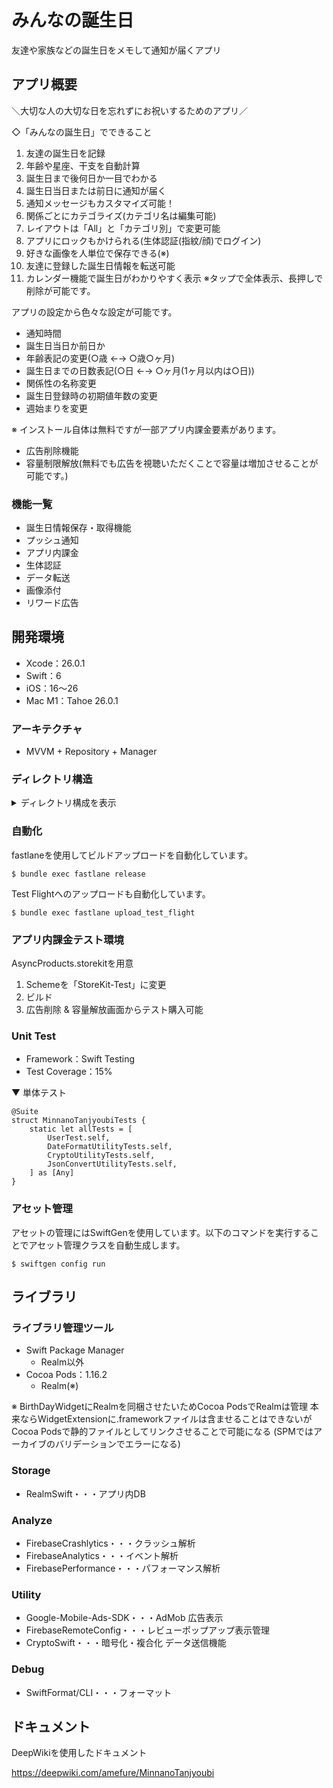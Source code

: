 # みんなの誕生日

友達や家族などの誕生日をメモして通知が届くアプリ

## アプリ概要

＼大切な人の大切な日を忘れずにお祝いするためのアプリ／

◇「みんなの誕生日」でできること
1. 友達の誕生日を記録
2. 年齢や星座、干支を自動計算
3. 誕生日まで後何日か一目でわかる
4. 誕生日当日または前日に通知が届く
5. 通知メッセージもカスタマイズ可能！
6. 関係ごとにカテゴライズ(カテゴリ名は編集可能)
7. レイアウトは「All」と「カテゴリ別」で変更可能
8. アプリにロックもかけられる(生体認証(指紋/顔)でログイン)
9. 好きな画像を人単位で保存できる(※)
10. 友達に登録した誕生日情報を転送可能
11. カレンダー機能で誕生日がわかりやすく表示
※タップで全体表示、長押しで削除が可能です。

アプリの設定から色々な設定が可能です。
- 通知時間
- 誕生日当日か前日か
- 年齢表記の変更(○歳 ←→ ○歳○ヶ月)
- 誕生日までの日数表記(○日 ←→ ○ヶ月(1ヶ月以内は○日))
- 関係性の名称変更
- 誕生日登録時の初期値年数の変更
- 週始まりを変更


※ インストール自体は無料ですが一部アプリ内課金要素があります。
- 広告削除機能
- 容量制限解放(無料でも広告を視聴いただくことで容量は増加させることが可能です。)

### 機能一覧

- 誕生日情報保存・取得機能
- プッシュ通知
- アプリ内課金
- 生体認証
- データ転送
- 画像添付
- リワード広告

## 開発環境

- Xcode：26.0.1
- Swift：6
- iOS：16〜26
- Mac M1：Tahoe 26.0.1

### アーキテクチャ

- MVVM + Repository + Manager

### ディレクトリ構造
<details>
<summary>ディレクトリ構成を表示</summary>

```
├── BirthDayWidget
│   └── 誕生日情報のHome画面Widget
│
├── MinnanoTanjyoubi.xcodeproj
│   └── Xcode プロジェクトファイル
│
├── MinnanoTanjyoubi/
│   ├── Models/
│   │   └── データモデル層。ユーザー情報、誕生日データなどの定義
│   │
│   ├── Views/
│   │   └── SwiftUI ビュー層。画面構成やUIロジックを定義
│   │
│   ├── ViewModels/
│   │   └── ViewModel層。モデルとビューの橋渡しを担当し、状態管理やビジネスロジックを定義
│   │
│   ├── Resources/
│   │   └── アセットやローカライズ、定数などのリソースファイル群
│   │
│   ├── Utilities/
│   │   └── 共通処理・ユーティリティ関数（例: JSON変換、日付フォーマット、暗号化など）
│   │
│   ├── Managers/
│   │   └── データ管理や外部連携を担うマネージャークラス（例: 通知・データ永続化・設定管理など）
│   │
│   ├── Repository/
│   │   └── データの根源。ローカルやリモートのデータソース（Realm・Firebaseなど）へのアクセスを一元管理
│   │
│   └── etc
│       └── ルートビューやアプリエントリポイント、AppDelegateなどが含まれる
│
├── MinnanoTanjyoubiTests/
│   └── ユニットテストおよびユーティリティテスト。`@Suite` を利用して機能単位で分割
│
├── fastlane/
│   └── CI/CD や App Store Connect 自動化のための設定ファイル（ビルド、署名、スクリーンショットなど）
│
├── .gitignore
│   └── Git で無視するファイル・ディレクトリを定義
│
├── .swiftformat
│   └── コード整形ツール「SwiftFormat」の設定ファイル
│
├── .swiftlint.yml
│   └── コード静的解析ツール「SwiftLint」の設定ファイル
│
├── Gemfile
│   └── Ruby ライブラリ管理用。fastlane などの依存を定義
│
├── Gemfile.lock
│   └── Gemfile に基づいて固定された依存関係のバージョン情報
│
├── README.md
│   └── プロジェクト概要・セットアップ方法・仕様などのドキュメント
│
├── swiftgen.yml
│   └── SwiftGen の設定ファイル。リソース（画像・文字列など）の自動生成を管理
│
├── swiftgen_custom_template.stencil
│   └── SwiftGen 用のカスタムテンプレートファイル
│
└── swiftlint.result.json
    └── SwiftLint 実行結果の出力ファイル（CI向けログなどに使用）
```
<br>

</details>

### 自動化
fastlaneを使用してビルドアップロードを自動化しています。

```
$ bundle exec fastlane release
```

Test Flightへのアップロードも自動化しています。

```
$ bundle exec fastlane upload_test_flight
```

### アプリ内課金テスト環境

AsyncProducts.storekitを用意

1. Schemeを「StoreKit-Test」に変更
2. ビルド
3. 広告削除 & 容量解放画面からテスト購入可能


### Unit Test

- Framework：Swift Testing
- Test Coverage：15%

▼ 単体テスト
```
@Suite
struct MinnanoTanjyoubiTests {
    static let allTests = [
        UserTest.self,
        DateFormatUtilityTests.self,
        CryptoUtilityTests.self,
        JsonConvertUtilityTests.self,
    ] as [Any]
}
```

### アセット管理
アセットの管理にはSwiftGenを使用しています。以下のコマンドを実行することでアセット管理クラスを自動生成します。

```
$ swiftgen config run
```

## ライブラリ

### ライブラリ管理ツール

- Swift Package Manager
    - Realm以外
- Cocoa Pods：1.16.2
    - Realm(※)
    
※ BirthDayWidgetにRealmを同梱させたいためCocoa PodsでRealmは管理
本来ならWidgetExtensionに.frameworkファイルは含ませることはできないがCocoa Podsで静的ファイルとしてリンクさせることで可能になる
(SPMではアーカイブのバリデーションでエラーになる)

### Storage

- RealmSwift・・・アプリ内DB

### Analyze

- FirebaseCrashlytics・・・クラッシュ解析
- FirebaseAnalytics・・・イベント解析
- FirebasePerformance・・・パフォーマンス解析

### Utility

- Google-Mobile-Ads-SDK・・・AdMob 広告表示
- FirebaseRemoteConfig・・・レビューポップアップ表示管理
- CryptoSwift・・・暗号化・複合化 データ送信機能

### Debug
- SwiftFormat/CLI・・・フォーマット

## ドキュメント

DeepWikiを使用したドキュメント

https://deepwiki.com/amefure/MinnanoTanjyoubi
